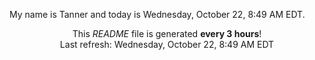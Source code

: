 My name is Tanner and today is Wednesday, October 22, 8:49 AM EDT.

<p align="center">This <i>README</i> file is generated <b>every 3 hours</b>!</br>Last refresh: Wednesday, October 22, 8:49 AM EDT<br /></p>
